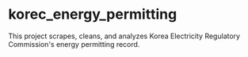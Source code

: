 # korec_energy_permitting
This project scrapes, cleans, and analyzes Korea Electricity Regulatory Commission's energy permitting record.
